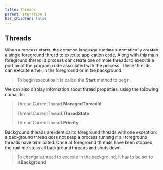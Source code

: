 ```yaml
---
title: Threads
parent: Iteration 1
has_children: false
---
```


## Threads
When a process starts, the common language runtime automatically creates a single foreground thread to execute application code. Along with this main foreground thread, a process can create one or more threads to execute a portion of the program code associated with the process. These threads can execute either in the foreground or in the background.
> To begin execution it is called the **Start** method to begin.

We can also display information about thread properties, using the following comands:
> Thread.CurrentThread.**ManagedThreadId**
>
> Thread.CurrentThread.**ThreadState**
>
> Thread.CurrentThread.**Priority**

Background threads are identical to foreground threads with one exception: a background thread does not keep a process running if all foreground threads have terminated. Once all foreground threads have been stopped, the runtime stops all background threads and shuts down.
> To change a thread to execute in the background, it has to be set to **IsBackground**
